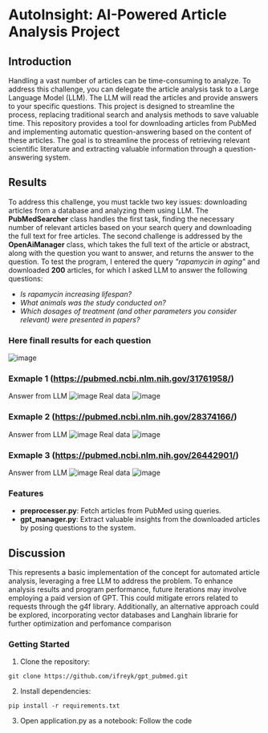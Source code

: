 # AutoInsight: AI-Powered Article Analysis Project
## Introduction
Handling a vast number of articles can be time-consuming to analyze. To address this challenge, you can delegate the article analysis task to a Large Language Model (LLM). The LLM will read the articles and provide answers to your specific questions. This project is designed to streamline the process, replacing traditional search and analysis methods to save valuable time.
This repository provides a tool for downloading articles from PubMed and implementing automatic question-answering based on the content of these articles. The goal is to streamline the process of retrieving relevant scientific literature and extracting valuable information through a question-answering system.
## Results
To address this challenge, you must tackle two key issues: downloading articles from a database and analyzing them using LLM. The **PubMedSearcher** class handles the first task, finding the necessary number of relevant articles based on your search query and downloading the full text for free articles. The second challenge is addressed by the **OpenAiManager** class, which takes the full text of the article or abstract, along with the question you want to answer, and returns the answer to the question.
To test the program, I entered the query _"rapamycin in aging"_ and downloaded **200** articles, for which I asked LLM to answer the following questions:
- _Is rapamycin increasing lifespan?_
- _What animals was the study conducted on?_
- _Which dosages of treatment (and other parameters you consider relevant) were presented in papers?_
### Here finall results for each question
![image](https://github.com/ifreyk/gpt_pubmed/assets/52207629/ace93127-2320-4fa1-b055-d0dad5ce662e)
### Exmaple 1 (https://pubmed.ncbi.nlm.nih.gov/31761958/)
Answer from LLM
![image](https://github.com/ifreyk/gpt_pubmed/assets/52207629/0b523c42-856c-4bd1-9388-95043d044146)
Real data
![image](https://github.com/ifreyk/gpt_pubmed/assets/52207629/d73db14e-f87c-4842-9b66-bcc7af9dbcd6)
### Exmaple 2 (https://pubmed.ncbi.nlm.nih.gov/28374166/)
Answer from LLM
![image](https://github.com/ifreyk/gpt_pubmed/assets/52207629/ecf30c2c-5125-4324-a7a2-bb0c5c922bf5)
Real data
![image](https://github.com/ifreyk/gpt_pubmed/assets/52207629/1646dd2a-b4b2-49b1-8ff3-6c6d6bcf744a)
### Exmaple 3 (https://pubmed.ncbi.nlm.nih.gov/26442901/)
Answer from LLM
![image](https://github.com/ifreyk/gpt_pubmed/assets/52207629/da861e8f-2c69-4c99-97d8-4bfafd8d7791)
Real data
![image](https://github.com/ifreyk/gpt_pubmed/assets/52207629/16175761-e8f1-41a7-9030-aaa4a1c6b7a9)
### Features
- **preprocesser.py**: Fetch articles from PubMed using queries.
- **gpt_manager.py**: Extract valuable insights from the downloaded articles by posing questions to the system.
## Discussion
This represents a basic implementation of the concept for automated article analysis, leveraging a free LLM to address the problem. To enhance analysis results and program performance, future iterations may involve employing a paid version of GPT. This could mitigate errors related to requests through the g4f library. Additionally, an alternative approach could be explored, incorporating vector databases and Langhain librarie for further optimization and perfomance comparison
### Getting Started
1. Clone the repository:
```
git clone https://github.com/ifreyk/gpt_pubmed.git
```
2. Install dependencies:
```
pip install -r requirements.txt
```
3. Open application.py as a notebook:
Follow the code
